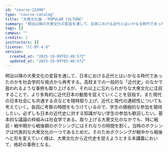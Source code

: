 ```yaml
---
id: "course:22490"
type: "course-catalog"
title: "大衆文化論 ／POPULAR CULTURE"
summary: "明治以降の大衆文化の変容を通して、日本における近代とはいかなる時代であったのかを社会学的な視点から再考する。高校までの一般的な「近代史」のなかで扱われるような事例も取り上げるが、それ以上に忘れられがちな大衆文化に注目することで、より多角的に…"
tags: []
campus: ""
credits: 2
instructors: []
license: "CC-BY-4.0"
version:
  created_at: "2025-10-09T03:48:57Z"
  updated_at: "2025-10-09T03:48:57Z"
---
```

明治以降の大衆文化の変容を通して、日本における近代とはいかなる時代であったのかを社会学的な視点から再考する。高校までの一般的な「近代史」のなかで扱われるような事例も取り上げるが、それ以上に忘れられがちな大衆文化に注目することで、より多角的に近代日本の動態を捉えていくことを目指す。また現代の日本社会にも共通する点などを随時取り上げ、近代と現代の連続性についても考えていく。各回に考察の時間をもうけているので、学生の積極的な参加を期待したい。必ずしも日本の近代史に対する知識がない学生の参加も歓迎したい。基本的な議論の枠組みは社会学である。取り上げる大衆文化のなかでも、特に戦前・戦中期から戦後期のボクシングにはそれなりの時間を割く。当時のボクシングは代表的な大衆文化の一つであるためだ。そのためボクシングが戦中から戦後へと形を変えていく様は、大衆文化から近代史を捉えようとする本講義において、格好の事例となる。
